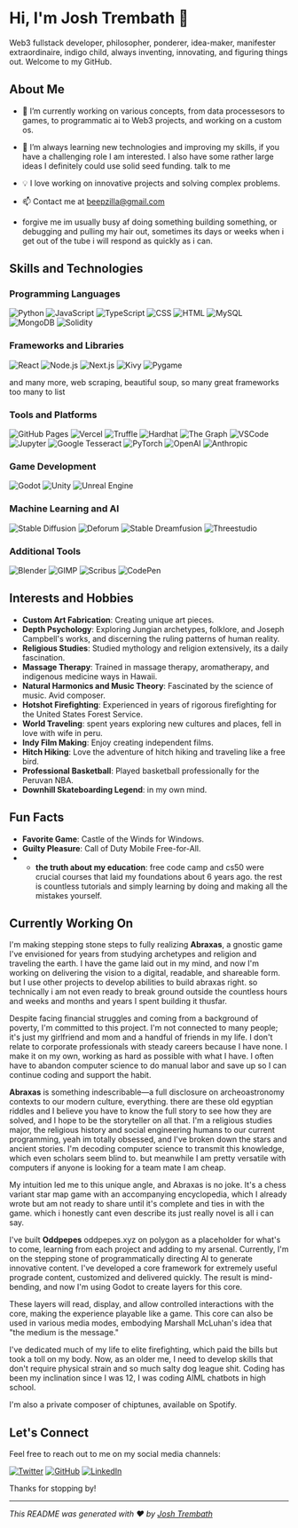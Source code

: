 # Hi, I'm Josh Trembath 👋

Web3 fullstack developer, philosopher, ponderer, idea-maker, manifester extraordinaire, indigo child, always inventing, innovating, and figuring things out. Welcome to my GitHub.  

## About Me

- 🔭 I’m currently working on various concepts, from data processesors to games, to programmatic ai to Web3 projects, and working on a custom os.
- 🌱 I’m always learning new technologies and improving my skills, if you have a challenging role I am interested.  I also have some rather large ideas I definitely could use solid seed funding.  talk to me
- 💡 I love working on innovative projects and solving complex problems.
- 📫 Contact me at [beepzilla@gmail.com](mailto:beepzilla@gmail.com)

- forgive me im usually busy af doing something building something, or debugging and pulling my hair out, sometimes its days or weeks when i get out of the tube i will respond as quickly as i can.


## Skills and Technologies

### Programming Languages
![Python](https://img.shields.io/badge/Python-3776AB?style=for-the-badge&logo=python&logoColor=white)
![JavaScript](https://img.shields.io/badge/JavaScript-F7DF1E?style=for-the-badge&logo=javascript&logoColor=black)
![TypeScript](https://img.shields.io/badge/TypeScript-3178C6?style=for-the-badge&logo=typescript&logoColor=white)
![CSS](https://img.shields.io/badge/CSS-1572B6?style=for-the-badge&logo=css3&logoColor=white)
![HTML](https://img.shields.io/badge/HTML-E34F26?style=for-the-badge&logo=html5&logoColor=white)
![MySQL](https://img.shields.io/badge/MySQL-4479A1?style=for-the-badge&logo=mysql&logoColor=white)
![MongoDB](https://img.shields.io/badge/MongoDB-47A248?style=for-the-badge&logo=mongodb&logoColor=white)
![Solidity](https://img.shields.io/badge/Solidity-363636?style=for-the-badge&logo=solidity&logoColor=white)

### Frameworks and Libraries
![React](https://img.shields.io/badge/React-61DAFB?style=for-the-badge&logo=react&logoColor=black)
![Node.js](https://img.shields.io/badge/Node.js-339933?style=for-the-badge&logo=nodedotjs&logoColor=white)
![Next.js](https://img.shields.io/badge/Next.js-000000?style=for-the-badge&logo=nextdotjs&logoColor=white)
![Kivy](https://img.shields.io/badge/Kivy-ff8e0d?style=for-the-badge&logo=Kivy&logoColor=white)
![Pygame](https://img.shields.io/badge/Pygame-3776AB?style=for-the-badge&logo=Pygame&logoColor=white)

and many more, web scraping, beautiful soup, so many great frameworks too many to list

### Tools and Platforms
![GitHub Pages](https://img.shields.io/badge/GitHub_Pages-222222?style=for-the-badge&logo=githubpages&logoColor=white)
![Vercel](https://img.shields.io/badge/Vercel-000000?style=for-the-badge&logo=vercel&logoColor=white)
![Truffle](https://img.shields.io/badge/Truffle-5e473b?style=for-the-badge&logo=truffle&logoColor=white)
![Hardhat](https://img.shields.io/badge/Hardhat-121212?style=for-the-badge&logo=hardhat&logoColor=yellow)
![The Graph](https://img.shields.io/badge/The_Graph-3a9efd?style=for-the-badge&logo=thegraph&logoColor=white)
![VSCode](https://img.shields.io/badge/VSCode-007ACC?style=for-the-badge&logo=visualstudiocode&logoColor=white)
![Jupyter](https://img.shields.io/badge/Jupyter-F37626?style=for-the-badge&logo=jupyter&logoColor=white)
![Google Tesseract](https://img.shields.io/badge/Tesseract-4285F4?style=for-the-badge&logo=googletagmanager&logoColor=white)
![PyTorch](https://img.shields.io/badge/PyTorch-EE4C2C?style=for-the-badge&logo=pytorch&logoColor=white)
![OpenAI](https://img.shields.io/badge/OpenAI-412991?style=for-the-badge&logo=openai&logoColor=white)
![Anthropic](https://img.shields.io/badge/Anthropic-000000?style=for-the-badge&logo=anthropic&logoColor=white)

### Game Development
![Godot](https://img.shields.io/badge/Godot-478CBF?style=for-the-badge&logo=godotengine&logoColor=white)
![Unity](https://img.shields.io/badge/Unity-000000?style=for-the-badge&logo=unity&logoColor=white)
![Unreal Engine](https://img.shields.io/badge/Unreal-313131?style=for-the-badge&logo=unrealengine&logoColor=white)

### Machine Learning and AI
![Stable Diffusion](https://img.shields.io/badge/Stable_Diffusion-000000?style=for-the-badge&logo=stablediffusion&logoColor=white)
![Deforum](https://img.shields.io/badge/Deforum-000000?style=for-the-badge&logo=deforum&logoColor=white)
![Stable Dreamfusion](https://img.shields.io/badge/Stable_Dreamfusion-000000?style=for-the-badge&logo=stabledreamfusion&logoColor=white)
![Threestudio](https://img.shields.io/badge/Threestudio-000000?style=for-the-badge&logo=threestudio&logoColor=white)

### Additional Tools
![Blender](https://img.shields.io/badge/Blender-F5792A?style=for-the-badge&logo=blender&logoColor=white)
![GIMP](https://img.shields.io/badge/GIMP-5C5543?style=for-the-badge&logo=gimp&logoColor=white)
![Scribus](https://img.shields.io/badge/Scribus-00bfff?style=for-the-badge&logo=scribus&logoColor=white)
![CodePen](https://img.shields.io/badge/CodePen-000000?style=for-the-badge&logo=codepen&logoColor=white)

## Interests and Hobbies

- **Custom Art Fabrication**: Creating unique art pieces.
- **Depth Psychology**: Exploring Jungian archetypes, folklore, and Joseph Campbell's works, and discerning the ruling patterns of human reality.
- **Religious Studies**: Studied mythology and religion extensively, its a daily fascination.
- **Massage Therapy**: Trained in massage therapy, aromatherapy, and indigenous medicine ways in Hawaii.
- **Natural Harmonics and Music Theory**: Fascinated by the science of music.  Avid composer.
- **Hotshot Firefighting**: Experienced in years of rigorous firefighting for the United States Forest Service.
- **World Traveling**: spent years exploring new cultures and places, fell in love with wife in peru.
- **Indy Film Making**: Enjoy creating independent films.
- **Hitch Hiking**: Love the adventure of hitch hiking and traveling like a free bird.
- **Professional Basketball**: Played basketball professionally for the Peruvan NBA. 
- **Downhill Skateboarding Legend**: in my own mind.

## Fun Facts

- **Favorite Game**: Castle of the Winds for Windows.
- **Guilty Pleasure**: Call of Duty Mobile Free-for-All.
- - **the truth about my education**: free code camp and cs50 were crucial courses that laid my foundations about 6 years ago.  the rest is countless tutorials and simply learning by doing and making all the mistakes yourself.  

## Currently Working On

I'm making stepping stone steps to fully realizing **Abraxas**, a gnostic game I've envisioned for years from studying archetypes and religion and traveling the earth. I have the game laid out in my mind, and now I'm working on delivering the vision to a digital, readable, and shareable form.  but I use other projects to develop abilities to build abraxas right.  so technically i am not even ready to break ground outside the countless hours and weeks and months and years I spent building it thusfar.

Despite facing financial struggles and coming from a background of poverty, I'm committed to this project. I'm not connected to many people; it's just my girlfriend and mom and a handful of friends in my life. I don't relate to corporate professionals with steady careers because I have none. I make it on my own, working as hard as possible with what I have. I often have to abandon computer science to do manual labor and save up so I can continue coding and support the habit.

**Abraxas** is something indescribable—a full disclosure on archeoastronomy contexts to our modern culture, everything.  there are these old egyptian riddles and I believe you have to know the full story to see how they are solved, and I hope to be the storyteller on all that. I'm a religious studies major, the religious history and social engineering humans to our current programming, yeah im totally obsessed, and I've broken down the stars and ancient stories. I'm decoding computer science to transmit this knowledge, which even scholars seem blind to.  but meanwhile I am pretty versatile with computers if anyone is looking for a team mate I am cheap.

My intuition led me to this unique angle, and Abraxas is no joke. It's a chess variant star map game with an accompanying encyclopedia, which I already wrote but am not ready to share until it's complete and ties in with the game.  which i honestly cant even describe its just really novel is all i can say.

I've built **Oddpepes** oddpepes.xyz on polygon as a placeholder for what's to come, learning from each project and adding to my arsenal. Currently, I'm on the stepping stone of programmatically directing AI to generate innovative content. I've developed a core framework for extremely useful prograde content, customized and delivered quickly. The result is mind-bending, and now I'm using Godot to create layers for this core.

These layers will read, display, and allow controlled interactions with the core, making the experience playable like a game. This core can also be used in various media modes, embodying Marshall McLuhan's idea that "the medium is the message."

I've dedicated much of my life to elite firefighting, which paid the bills but took a toll on my body. Now, as an older me, I need to develop skills that don't require physical strain and so much salty dog league shit. Coding has been my inclination since I was 12, I was coding AIML chatbots in high school.  

I'm also a private composer of chiptunes, available on Spotify.

## Let's Connect

Feel free to reach out to me on my social media channels:

[![Twitter](https://img.shields.io/badge/Twitter-1DA1F2?style=for-the-badge&logo=twitter&logoColor=white)](https://twitter.com/ikustudies)
[![GitHub](https://img.shields.io/badge/GitHub-181717?style=for-the-badge&logo=github&logoColor=white)](https://github.com/beepzilla)
[![LinkedIn](https://img.shields.io/badge/LinkedIn-0077B5?style=for-the-badge&logo=linkedin&logoColor=white)](https://linkedin.com/in/beepzilla)

Thanks for stopping by!

---
_This README was generated with ❤️ by [Josh Trembath](https://github.com/beepzilla)_
